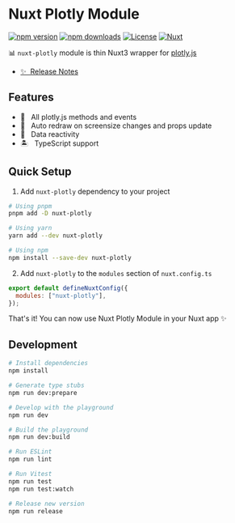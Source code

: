 # Nuxt Plotly Module

[![npm version][npm-version-src]][npm-version-href]
[![npm downloads][npm-downloads-src]][npm-downloads-href]
[![License][license-src]][license-href]
[![Nuxt][nuxt-src]][nuxt-href]

📊 `nuxt-plotly` module is thin Nuxt3 wrapper for [plotly.js](https://plotly.com/javascript/)

- [✨ &nbsp;Release Notes](/CHANGELOG.md)
  <!-- - [🏀 Online playground](https://stackblitz.com/github/your-org/nuxt-plotly?file=playground%2Fapp.vue) -->
  <!-- - [📖 &nbsp;Documentation](https://example.com) -->

## Features

<!-- Highlight some of the features your module provide here -->

- 🎇 &nbsp; All plotly.js methods and events
- 🗾 &nbsp; Auto redraw on screensize changes and props update
- 🚀 &nbsp; Data reactivity
- 🏝️ &nbsp; TypeScript support

## Quick Setup

1. Add `nuxt-plotly` dependency to your project

```bash
# Using pnpm
pnpm add -D nuxt-plotly

# Using yarn
yarn add --dev nuxt-plotly

# Using npm
npm install --save-dev nuxt-plotly
```

2. Add `nuxt-plotly` to the `modules` section of `nuxt.config.ts`

```js
export default defineNuxtConfig({
  modules: ["nuxt-plotly"],
});
```

That's it! You can now use Nuxt Plotly Module in your Nuxt app ✨

## Development

```bash
# Install dependencies
npm install

# Generate type stubs
npm run dev:prepare

# Develop with the playground
npm run dev

# Build the playground
npm run dev:build

# Run ESLint
npm run lint

# Run Vitest
npm run test
npm run test:watch

# Release new version
npm run release
```

<!-- Badges -->

[npm-version-src]: https://img.shields.io/npm/v/nuxt-plotly/latest.svg?style=flat&colorA=18181B&colorB=28CF8D
[npm-version-href]: https://npmjs.com/package/nuxt-plotly
[npm-downloads-src]: https://img.shields.io/npm/dm/nuxt-plotly.svg?style=flat&colorA=18181B&colorB=28CF8D
[npm-downloads-href]: https://npmjs.com/package/nuxt-plotly
[license-src]: https://img.shields.io/npm/l/nuxt-plotly.svg?style=flat&colorA=18181B&colorB=28CF8D
[license-href]: https://npmjs.com/package/nuxt-plotly
[nuxt-src]: https://img.shields.io/badge/Nuxt-18181B?logo=nuxt.js
[nuxt-href]: https://nuxt.com
